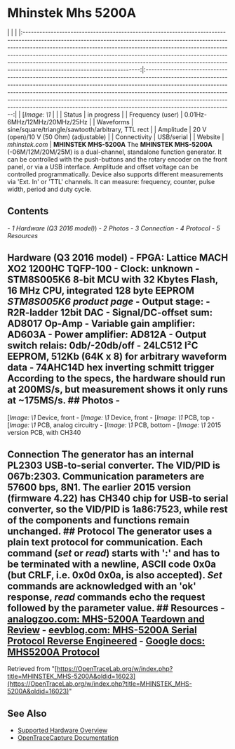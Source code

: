# Mhinstek Mhs 5200A
| | | |:-----------------------------------------------------------------------------------------------------------------------------------------------------------------------------------------------------------------------------------------------------------------------------------------------------------------------------------------------------------------------------------------------------------------------------------------------:|:-------------------------------------------------------------------------------------------------------------------------------------------------------------------------------------------------------------------------------------------------------------------------------------------------------------------------------------------------------------------------------------------------------------------------------------:| | [*Image: \1* | | | Status | in progress | | Frequency (user) | 0.01Hz-6MHz/12MHz/20MHz/25Hz | | Waveforms | sine/square/triangle/sawtooth/arbitrary, TTL rect | | Amplitude | 20 V (open)/10 V (50 Ohm) (adjustable) | | Connectivity | USB/serial | | Website | *mhinstek.com* | **MHINSTEK MHS-5200A** The **MHINSTEK MHS-5200A** (-06M/12M/20M/25M) is a dual-channel, standalone function generator. It can be controlled with the push-buttons and the rotary encoder on the front panel, or via a USB interface. Amplitude and offset voltage can be controlled programmatically. Device also supports different measurements via 'Ext. In' or 'TTL' channels. It can measure: frequency, counter, pulse width, period and duty cycle.
## Contents
\- *1 Hardware (Q3 2016 model)*) \- *2 Photos* \- *3 Connection* \- *4 Protocol* \- *5 Resources*
## Hardware (Q3 2016 model) \- FPGA: Lattice MACH XO2 1200HC TQFP-100 \- Clock: unknown \- STM8S005K6 8-bit MCU with 32 Kbytes Flash, 16 MHz CPU, integrated 128 byte EEPROM *STM8S005K6 product page* \- Output stage: \- R2R-ladder 12bit DAC \- Signal/DC-offset sum: AD8017 Op-Amp \- Variable gain amplifier: AD603A \- Power amplifier: AD812A \- Output switch relais: 0db/-20db/off \- 24LC512 I²C EEPROM, 512Kb (64K x 8) for arbitrary waveform data \- 74AHC14D hex inverting schmitt trigger According to the specs, the hardware should run at 200MS/s, but measurement shows it only runs at ~175MS/s. ## Photos \-
[*Image: \1*
Device, front
\-
[*Image: \1*
Device, front
\-
[*Image: \1*
PCB, top
\-
[*Image: \1*
PCB, analog circuitry
\-
[*Image: \1*
PCB, bottom
\-
[*Image: \1*
2015 version PCB, with CH340
## Connection The generator has an internal PL2303 USB-to-serial converter. The VID/PID is 067b:2303. Communication parameters are 57600 bps, 8N1. The earlier 2015 version (firmware 4.22) has CH340 chip for USB-to serial converter, so the VID/PID is 1a86:7523, while rest of the components and functions remain unchanged. ## Protocol The generator uses a plain text protocol for communication. Each command (*set* or *read*) starts with ':' and has to be terminated with a newline, ASCII code 0x0a (but CRLF, i.e. 0x0d 0x0a, is also accepted). *Set* commands are acknowledged with an 'ok' response, *read* commands echo the request followed by the parameter value. ## Resources \- [analogzoo.com: MHS-5200A Teardown and Review](http://www.analogzoo.com/2015/08/mhs-5200a-teardown-and-review/) \- [eevblog.com: MHS-5200A Serial Protocol Reverse Engineered](http://www.eevblog.com/forum/testgear/mhs-5200a-serial-protocol-reverse-engineered/) \- [Google docs: MHS5200A Protocol](https://docs.google.com/document/d/1HbLQ4u87RJkD3Ktyw7k9U7Zh5BPNzbrhMlszNGdXiiY/edit)
Retrieved from "[https://OpenTraceLab.org/w/index.php?title=MHINSTEK_MHS-5200A&oldid=16023](https://OpenTraceLab.org/w/index.php?title=MHINSTEK_MHS-5200A&oldid=16023)"
## See Also
- [Supported Hardware Overview](../supported-hardware.md)
- [OpenTraceCapture Documentation](../../opentracecapture/overview.md)

